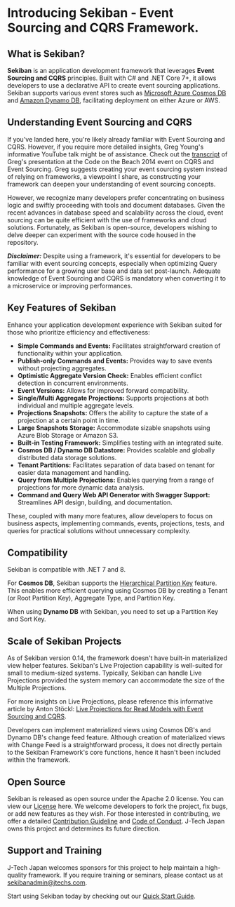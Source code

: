 # Introducing Sekiban - Event Sourcing and CQRS Framework.

## What is Sekiban?

**Sekiban** is an application development framework that leverages **Event Sourcing and CQRS** principles. Built with C# and .NET Core 7+, it allows developers to use a declarative API to create event sourcing applications. Sekiban supports various event stores such as [Microsoft Azure Cosmos DB](https://azure.microsoft.com/en-us/products/cosmos-db) and [Amazon Dynamo DB](https://aws.amazon.com/dynamodb/), facilitating deployment on either Azure or AWS.

##  Understanding Event Sourcing and CQRS
If you've landed here, you're likely already familiar with Event Sourcing and CQRS. However, if you require more detailed insights, Greg Young's informative YouTube talk might be of assistance. Check out the [transcript](https://www.eventstore.com/blog/transcript-of-greg-youngs-talk-at-code-on-the-beach-2014-cqrs-and-event-sourcing) of Greg's presentation at the Code on the Beach 2014 event on CQRS and Event Sourcing.
Greg suggests creating your event sourcing system instead of relying on frameworks, a viewpoint I share, as constructing your framework can deepen your understanding of event sourcing concepts.

However, we recognize many developers prefer concentrating on business logic and swiftly proceeding with tools and document databases. Given the recent advances in database speed and scalability across the cloud, event sourcing can be quite efficient with the use of frameworks and cloud solutions.
Fortunately, as Sekiban is open-source, developers wishing to delve deeper can experiment with the source code housed in the repository.

***Disclaimer:*** Despite using a framework, it's essential for developers to be familiar with event sourcing concepts, especially when optimizing Query performance for a growing user base and data set post-launch. Adequate knowledge of Event Sourcing and CQRS is mandatory when converting it to a microservice or improving performances.

## Key Features of Sekiban


Enhance your application development experience with Sekiban suited for those who prioritize efficiency and effectiveness:

- **Simple Commands and Events:** Facilitates straightforward creation of functionality within your application.
- **Publish-only Commands and Events:** Provides way to save events without projecting aggregates.
- **Optimistic Aggregate Version Check:** Enables efficient conflict detection in concurrent environments.
- **Event Versions:** Allows for improved forward compatibility.
- **Single/Multi Aggregate Projections:** Supports projections at both individual and multiple aggregate levels.
- **Projections Snapshots:** Offers the ability to capture the state of a projection at a certain point in time.
- **Large Snapshots Storage:** Accommodate sizable snapshots using Azure Blob Storage or Amazon S3.
- **Built-in Testing Framework:** Simplifies testing with an integrated suite.
- **Cosmos DB / Dynamo DB Datastore:** Provides scalable and globally distributed data storage solutions.
- **Tenant Partitions:** Facilitates separation of data based on tenant for easier data management and handling.
- **Query from Multiple Projections:** Enables querying from a range of projections for more dynamic data analysis.
- **Command and Query Web API Generator with Swagger Support:** Streamlines API design, building, and documentation.

These, coupled with many more features, allow developers to focus on business aspects, implementing commands, events, projections, tests, and queries for practical solutions without unnecessary complexity.

## Compatibility
Sekiban is compatible with .NET 7 and 8.

For **Cosmos DB**, Sekiban supports the [Hierarchical Partition Key](https://learn.microsoft.com/en-us/azure/cosmos-db/hierarchical-partition-keys?tabs=net-v3%2Cbicep) feature. This enables more efficient querying using Cosmos DB by creating a Tenant (or Root Partition Key), Aggregate Type, and Partition Key.

When using **Dynamo DB** with Sekiban, you need to set up a Partition Key and Sort Key.

## Scale of Sekiban Projects

As of Sekiban version 0.14, the framework doesn't have built-in materialized view helper features. Sekiban's Live Projection capability is well-suited for small to medium-sized systems. Typically, Sekiban can handle Live Projections provided the system memory can accommodate the size of the Multiple Projections.

For more insights on Live Projections, please reference this informative article by Anton Stöckl: [Live Projections for Read Models with Event Sourcing and CQRS](https://medium.com/@TonyBologni/live-projections-for-read-models-with-event-sourcing-and-cqrs-42dd18b19fd0).

Developers can implement materialized views using Cosmos DB's and Dynamo DB's change feed feature. Although creation of materialized views with Change Feed is a straightforward process, it does not directly pertain to the Sekiban Framework's core functions, hence it hasn't been included within the framework.

## Open Source

Sekiban is released as open source under the Apache 2.0 license. You can view our [License](https://github.com/J-Tech-Japan/Sekiban/blob/main/LICENSE) here. We welcome developers to fork the project, fix bugs, or add new features as they wish. For those interested in contributing, we offer a detailed [Contribution Guideline](https://github.com/J-Tech-Japan/Sekiban/blob/main/CONTRIBUTING.md) and [Code of Conduct](https://github.com/J-Tech-Japan/Sekiban/blob/main/CODE_OF_CONDUCT.md). J-Tech Japan owns this project and determines its future direction.

## Support and Training

J-Tech Japan welcomes sponsors for this project to help maintain a high-quality framework. If you require training or seminars, please contact us at [sekibanadmin@jtechs.com](mailto:sekibanadmin@jtechs.com).

Start using Sekiban today by checking out our [Quick Start Guide](./quick-start.md).